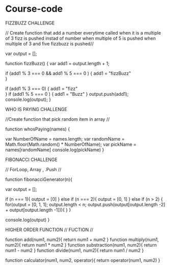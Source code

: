 # Course-code

FIZZBUZZ CHALLENGE

// Create function that add a number everytime called when it is a multiple of 3 fizz is pushed instad of number when multiple of 5 is pushed when multiple of 3 and five fizzbuzz is pushed//

var output = [];

function fizzBuzz() {
  var add1 = output.length + 1;

  if (add1 % 3 === 0 && add1 % 5 === 0 ) {
    add1 = "fizzBuzz"  
  }
 
  if (add1 % 3 === 0) {
    add1 = "fizz"  
  }
  if (add1 % 5 === 0 ) {
    add1 = "Buzz"
  }
  output.push(add1);
  console.log(output);
}



WHO IS PAYING CHALLENGE

//Create function that pick random item in array //

function whosPaying(names) {
  
  var NumberOfName = names.length;
  var randomName = Math.floor(Math.random() * NumberOfName);
  var pickName = names[randomName]
  console.log(pickName)
}


FIBONACCI CHALLENGE

// ForLoop, Array , .Push //

function fibonacciGenerator(n){
  
   var output = [];

  if (n === 1){
    output = [0]
  } 
  else if (n === 2){
    output = [0, 1]
  }
  else if (n > 2) {
    for(output = [0, 1, 1]; output.length < n; output.push(output[output.length -2] + output[output.length -1])){
   }
  }
   
console.log(output)
}
   
HIGHER ORDER FUNCTION 
 // FUCTION //
 
function add(num1, num2){
return num1 + num2
}
function multiply(num1, num2){
return num1 * num2
}
function substraction(num1, num2){
return num1 - num2
}
function divide(num1, num2){
return num1 / num2
}

function calculator(num1, num2, operator){
    return operator(num1, num2)
}


